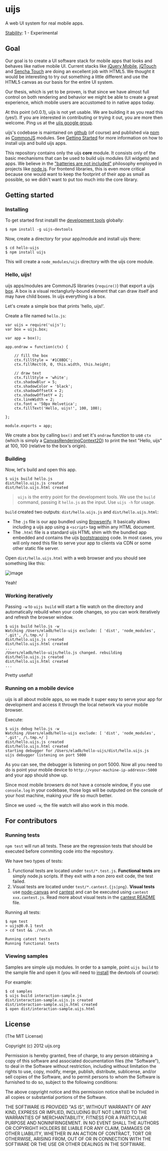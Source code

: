 # uijs

A web UI system for real mobile apps.

[Stability](http://nodejs.org/api/documentation.html#documentation_stability_index): 1 - Experimental

## Goal

Our goal is to create a UI software stack for mobile apps that looks and behaves like native mobile UI. Current stacks like [jQuery Mobile](http://jquerymobile.com/), [jQTouch](http://www.jqtouch.com) and [Sencha Touch](http://www.sencha.com/products/touch) are doing an excellent job with HTML5. We thought it would be interesting to try out something a little different and use the HTML5 canvas as our basis for the entire UI system.

Our thesis, which is yet to be proven, is that since we have almost full control on both rendering and behavior we might be able to create a great experience, which mobile users are accustomed to in native apps today.

At this point (v0.0.1), uijs is not yet usable. We are building it as you read this (yes!). If you are interested in contributing or trying it out, you are more then welcome. Ping us at the [uijs google group](mailto:uijs@googlegroups.com).

uijs's codebase is maintained on [github](https://github.com) (of course) and published via [npm](npmjs.org) as [CommonJS](http://www.commonjs.org) modules. See [Getting Started](#getting-started) for more information on how to install uijs and build uijs apps.

This repository contains only the uijs __core__ module. It consists only of the basic mechanisms that can be used to build uijs modules (UI widgets) and apps. We believe in the ["batteries are not included"](https://github.com/joyent/node/wiki/node-core-vs-userland) philosophy employed in projects like [node.js](http://nodejs.org). For frontend libraries, this is even more critical because one would want to keep the footprint of their app as small as possible, so we didn't want to put too much into the core library.

## Getting started

### Installing

To get started first installl the [development tools](https://github.com/eladb/uijs-devtools) globally:

    $ npm install -g uijs-devtools
    
Now, create a directory for your app/module and install uijs there:

    $ cd hello-uijs
    $ npm install uijs
    
This will create a `node_modules/uijs` directory with the uijs core module.

### Hello, uijs!

uijs apps/modules are CommonJS libraries (`require()`) that export a uijs [box](#box). A box is a visual rectanglurly-bound element that can draw itself and may have child boxes. In uijs everything is a box.

Let's create a simple box that prints 'hello, uijs!'.

Create a file named `hello.js`:

    var uijs = require('uijs');
    var box = uijs.box;
    
    var app = box();
    
    app.ondraw = function(ctx) {
    
        // fill the box
        ctx.fillStyle = '#1C8BDC';
        ctx.fillRect(0, 0, this.width, this.height;
    
        // draw text
        ctx.fillStyle = 'white';
        ctx.shadowBlur = 5;
        ctx.shadowColor = 'black';
        ctx.shadowOffsetX = 2;
        ctx.shadowOffsetY = 2;
        ctx.lineWidth = 2;
        ctx.font = '50px Helvetica';
        ctx.fillText('Hello, uijs!', 100, 100);
        
    };
    
    module.exports = app;

We create a box by calling `box()` and set it's `ondraw` function to use `ctx` (which is simply a [CanvasRenderingContext2D](http://www.whatwg.org/specs/web-apps/current-work/multipage/the-canvas-element.html#canvasrenderingcontext2d)) to print the text "Hello, uijs" at 100, 100 (relative to the box's origin).

### Building

Now, let's build and open this app.

    $ uijs build hello.js
    dist/hello.uijs.js created
    dist/hello.uijs.html created

> `uijs` is the entry point for the development tools. We use the `build` command, passing it `hello.js` as the input. Use `uijs -h` for usage.

`build` created two outputs: `dist/hello.uijs.js` and `dist/hello.uijs.html`:

 * The .`js` file is our app bundled using 
  [Browserify](https://github.com/substack/node-browserify). It basically allows 
  including a uijs app using a `<script>` tag within any HTML document.
 * The `.html` file is a standard uijs HTML shim with the bundled app
   embedded and contains the uijs [bootstrapping](#bootstrap) code. In most 
   cases, you will only need this file to serve your app to clients via CDN or 
   some other static file server.
   
Open `dist/hello.uijs.html` with a web browser and you should see something like this:

![image](doc/hellouijs.png)

Yeah!

### Working iteratively

Passing `-w` to `uijs build` will start a file watch on the directory and automatically rebuild when your code changes, so you can work iteratively and refresh the browser window.

    $ uijs build hello.js -w
    Watching /Users/eladb/hello-uijs exclude: [ 'dist', 'node_modules', '.git', /\.tmp.+/ ]
    dist/hello.uijs.js created
    dist/hello.uijs.html created    
    ...
    /Users/eladb/hello-uijs/hello.js changed. rebuilding
    dist/hello.uijs.js created
    dist/hello.uijs.html created    
    ...
    
Pretty useful!

### Running on a mobile device

uijs is all about mobile apps, so we made it super easy to serve your app for development and access it through the local network via your mobile browser.

Execute:

    $ uijs debug hello.js -w
    Watching /Users/eladb/hello-uijs exclude: [ 'dist', 'node_modules', '.git', /\.tmp.+/ ]
    dist/hello.uijs.js created
    dist/hello.uijs.html created
    starting debugger for /Users/eladb/hello-uijs/dist/hello.uijs.js
    uijs debugger listening on port 5000

As you can see, the debugger is listening on port 5000. Now all you need to do is point your mobile device to `http://<your-machine-ip-address>:5000` and your app should show up.

Since most mobile browsers do not have a console window, if you use `console.log` in your codebase, those logs will be outputed on the console of your host machine, making your life so much better.

Since we used `-w`, the file watch will also work in this mode.

## For contributors

### Running tests

`npm test` will run all tests. These are the regression tests that should be executed before commiting code into the repository.

We have two types of tests:

 1. Functional tests are located under `test/*.test.js`. __Functional tests__ 
    are simply node.js scripts. If they exit with a non zero exit code, the test 
    failed.
 2. Visual tests are located under `test/*.cantest.{js|png}`. __Visual tests__ 
    use [node-canvas](https://github.com/learnboost/node-canvas) and 
    [cantest](https://github.com/eladb/node-cantest) and can be executed 
    using `cantest xxx.cantest.js`. Read more about visual tests in the 
    [cantest README](https://github.com/eladb/node-cantest/blob/master/README.md) 
    file.

Running all tests:

    $ npm test
    > uijs@0.0.1 test
    > cd test && ./run.sh
    
    Running catest tests
    Running functional tests

### Viewing samples

Samples are simple uijs modules. In order to a sample, point `uijs build` to the sample file and open it (you will need to [install](#installing) the devtools of course):

For example:

    $ cd samples
    $ uijs build interaction-sample.js
    dist/interaction-sample.uijs.js created
    dist/interaction-sample.uijs.html created
    $ open dist/interaction-sample.uijs.html

## License

(The MIT License)

Copyright (c) 2012 uijs.org

Permission is hereby granted, free of charge, to any person obtaining a copy of this software and associated documentation files (the "Software"), to deal in the Software without restriction, including without limitation the rights to use, copy, modify, merge, publish, distribute, sublicense, and/or sell copies of the Software, and to permit persons to whom the Software is furnished to do so, subject to the following conditions:

The above copyright notice and this permission notice shall be included in all copies or substantial portions of the Software.

THE SOFTWARE IS PROVIDED "AS IS", WITHOUT WARRANTY OF ANY KIND, EXPRESS OR IMPLIED, INCLUDING BUT NOT LIMITED TO THE WARRANTIES OF MERCHANTABILITY, FITNESS FOR A PARTICULAR PURPOSE AND NONINFRINGEMENT. IN NO EVENT SHALL THE AUTHORS OR COPYRIGHT HOLDERS BE LIABLE FOR ANY CLAIM, DAMAGES OR OTHER LIABILITY, WHETHER IN AN ACTION OF CONTRACT, TORT OR OTHERWISE, ARISING FROM, OUT OF OR IN CONNECTION WITH THE SOFTWARE OR THE USE OR OTHER DEALINGS IN THE SOFTWARE.

